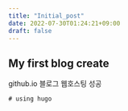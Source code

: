 ```yaml
---
title: "Initial_post"
date: 2022-07-30T01:24:21+09:00
draft: false
---
```


## My first blog create



github.io 블로그 웹호스팅 성공

```
# using hugo
```

